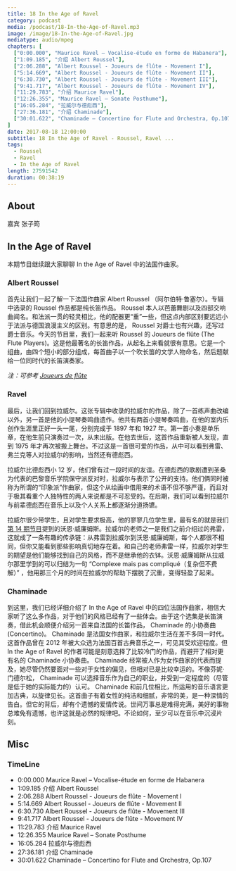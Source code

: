```yaml
---
title: 18 In the Age of Ravel
category: podcast
media: /podcast/18-In-the-Age-of-Ravel.mp3
image: /image/18-In-the-Age-of-Ravel.jpg
mediatype: audio/mpeg
chapters: [
  ["0:00.000", "Maurice Ravel – Vocalise-étude en forme de Habanera"],
  ["1:09.185", "介绍 Albert Roussel"],
  ["2:06.288", "Albert Roussel - Joueurs de flûte - Movement I"],
  ["5:14.669", "Albert Roussel - Joueurs de flûte - Movement II"],
  ["6:30.730", "Albert Roussel - Joueurs de flûte - Movement III"],
  ["9:41.717", "Albert Roussel - Joueurs de flûte - Movement IV"],
  ["11:29.783", "介绍 Maurice Ravel"],
  ["12:26.355", "Maurice Ravel – Sonate Posthume"],
  ["16:05.284", "拉威尔与德彪西"],
  ["27:36.181", "介绍 Chaminade"],
  ["30:01.622", "Chaminade – Concertino for Flute and Orchestra, Op.107"],
]
date: 2017-08-18 12:00:00
subtitle: 18 In the Age of Ravel - Roussel, Ravel ...
tags:
  - Roussel
  - Ravel
  - In the Age of Ravel
length: 27591542
duration: 00:38:19
---
```


## About
嘉宾 张子筠

## In the Age of Ravel
本期节目继续跟大家聊聊 In the Age of Ravel 中的法国作曲家。

### Albert Roussel
首先让我们一起了解一下法国作曲家 Albert Roussel （阿尔伯特·鲁塞尔）。专辑中选录的 Roussel 作品都是纯长笛作品。 Roussel 本人以芭蕾舞剧以及四部交响曲闻名。和法派一贯的轻灵相比，他的配器更“重”一些，但这点内部区别要远远小于法派与德国浪漫主义的区别。有意思的是， Roussel 对爵士也有兴趣，还写过爵士音乐。今天的节目里，我们一起来听 Roussel 的 Joueurs de flûte  (The Flute Players)。这是他最著名的长笛作品，从起名上来看就很有意思。它是一个组曲，由四个短小的部分组成，每首曲子以一个吹长笛的文学人物命名，然后题献给一位同时代的长笛演奏家。

<!--more-->

_注：可参考 [Joueurs de flûte](https://en.wikipedia.org/wiki/Joueurs_de_fl%C3%BBte)_

### Ravel
最后，让我们回到拉威尔。这张专辑中收录的拉威尔的作品，除了一首练声曲改编以外，另一首是他的小提琴奏鸣曲遗作。他共有两首小提琴奏鸣曲，在他的室内乐创作生涯里正好一头一尾，分别完成于 1897 年和 1927 年。第一首小奏是单乐章，在他生前只演奏过一次，从未出版。在他去世后，这首作品重新被人发现，直到 1975 年才再次被搬上舞台。不过这是一首很可爱的作品，从中可以看到弗雷、弗兰克等人对拉威尔的影响，当然还有德彪西。

拉威尔比德彪西小 12 岁，他们曾有过一段时间的友谊。在德彪西的歌剧遭到圣桑为代表的巴黎音乐学院保守派反对时，拉威尔与表示了公开的支持。他们俩同时被称为所谓的“印象派”作曲家，但这个从绘画中借用来的术语不但不够严谨，而且对于极其看重个人独特性的两人来说都是不可忍受的。在后期，我们可以看到拉威尔与前辈德彪西在音乐上以及个人关系上都逐渐分道扬镳。

拉威尔很少带学生，且对学生要求极高，他的寥寥几位学生里，最有名的就是我们[第 14 期节目](/2017/07/21/14-English-composers/)提到的沃恩·威廉姆斯。拉威尔的老师之一是我们之前介绍过的弗雷，这就成了一条有趣的传承链：从弗雷到拉威尔到沃恩·威廉姆斯，每个人都很不相同，但你又能看到那些影响真切地存在着。和自己的老师弗雷一样，拉威尔对学生的期望是他们能够找到自己的风格，而不是继承他的衣钵。沃恩·威廉姆斯从拉威尔那里学到的可以归结为一句 “Complexe mais pas compliqué（复杂但不费解）” ，他用那三个月的时间在拉威尔的帮助下摆脱了沉重，变得轻盈了起来。

### Chaminade
到这里，我们已经详细介绍了 In the Age of Ravel 中的四位法国作曲家，相信大家听了这么多作品，对于他们的风格已经有了一些体会。由于这个选集是长笛演奏，借此机会顺便介绍另一首来自法国的长笛作品， Chaminade 的小协奏曲 (Concertino)。 Chaminade 是法国女作曲家，和拉威尔生活在差不多同一时代。这首作品曾在 2012 年被大众选为法国百首古典音乐之一，可见其受欢迎程度。但 In the Age of Ravel 的作者可能是刻意选择了比较冷门的作品，而避开了相对更有名的 Chaminade 小协奏曲。
Chaminade 经常被人作为女作曲家的代表而提及，她尽管仍然要面对一些对于女性的偏见，但相对已是比较幸运的。不像芬妮·门德尔松， Chaminade 可以选择音乐作为自己的职业，并受到一定程度的（尽管是低于她的实际能力的）认可。 Chaminade 和前几位相比，所运用的音乐语言更加古典，以旋律见长。这首曲子有着女性的纯洁和细腻，非常的美，是一种深情的告白。但它的背后，却有个遗憾的爱情传说。世间万事总是难得完满，美好的事物总难免有遗憾，也许这就是必然的规律吧。不论如何，至少可以在音乐中沉浸片刻。

## Misc
### TimeLine
- 0:00.000 Maurice Ravel – Vocalise-étude en forme de Habanera
- 1:09.185 介绍 Albert Roussel
- 2:06.288 Albert Roussel - Joueurs de flûte - Movement I
- 5:14.669 Albert Roussel - Joueurs de flûte - Movement II
- 6:30.730 Albert Roussel - Joueurs de flûte - Movement III
- 9:41.717 Albert Roussel - Joueurs de flûte - Movement IV
- 11:29.783 介绍 Maurice Ravel
- 12:26.355 Maurice Ravel – Sonate Posthume
- 16:05.284 拉威尔与德彪西
- 27:36.181 介绍 Chaminade
- 30:01.622 Chaminade – Concertino for Flute and Orchestra, Op.107

